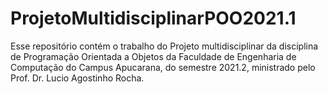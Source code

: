 # ProjetoMultidisciplinarPOO2021.1

Esse repositório contém o trabalho do Projeto multidisciplinar da disciplina de Programação Orientada a Objetos da Faculdade de Engenharia de Computação do Campus Apucarana, do semestre 2021.2, ministrado pelo Prof. Dr. Lucio Agostinho Rocha.
